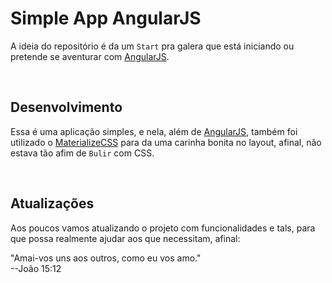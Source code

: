 # Simple App AngularJS
A ideia do repositório é da um `Start` pra galera que está iniciando ou pretende se aventurar com [AngularJS](https://angularjs.org/).

<br>

## Desenvolvimento
Essa é uma aplicação simples, e nela, além de [AngularJS](https://angularjs.org/), também foi utilizado o [MaterializeCSS](http://materializecss.com/) para da uma carinha bonita no layout, afinal, não estava tão afim de `Bulir` com CSS.

<br>

## Atualizações
Aos poucos vamos atualizando o projeto com funcionalidades e tals, para que possa realmente ajudar aos que necessitam, afinal:<br>

"Amai-vos uns aos outros, como eu vos amo."<br> 
--João 15:12 
